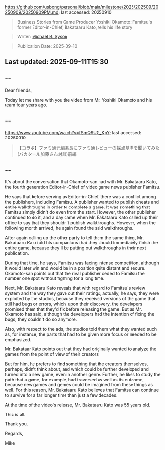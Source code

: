 https://github.com/usbong/personal/blob/main/milestone/2025/202509/20250909/20250909PM.md; last accessed: 20250910

> Business Stories from Game Producer Yoshiki Okamoto: Famitsu's former Editor-in-Chief, Bakataaru Kato, tells his life story 

> Writer: [Michael B. Syson](https://www.linkedin.com/in/michaelsyson/)

> Publication Date: 2025-09-10

## Last updated: 2025-09-11T15:30

## --

Dear friends,

Today let me share with you the video from Mr. Yoshiki Okamoto and his team four years ago.

## --

https://www.youtube.com/watch?v=fSmQ9UG_KpY; last accessed: 20250910

> 【コラボ】ファミ通元編集長にファミ通レビューの採点基準を聞いてみた(バカタール加藤さん対談)前編

## --

It's about the conversation that Okamoto-san had with Mr. Bakataaru Kato, the fourth generation Editor-in-Chief of video game news publisher Famitsu.

He says that before serving as Editor-in-Chief, there was a conflict among the publishers, including Famitsu. A publisher wanted to publish cheats and entire walkthroughs in order to complete a game. It was something that Famitsu simply didn't do even from the start. However, the other publisher continued to do it, and a day came when Mr. Bakataaru Kato called up their office to say that they shouldn't publish walkthroughs. However, when the following month arrived, he again found the said walkthroughs.

After again calling up the other party to tell them the same thing, Mr. Bakataaru Kato told his companions that they should immediately finish the entire game, because they'll be putting out walkthroughs in their next publication.

During that time, he says, Famitsu was facing intense competition, although it would later win and would be in a position quite distant and secure. Okamoto-san points out that the rival publisher ceded to Famitsu the number one spot without fighting for a long time.

Next, Mr. Bakataaru Kato reveals that with regard to Famitsu's review system and the way they gave out their ratings, actually, he says, they were exploited by the studios, because they received versions of the game that still had bugs or errors, which, upon their discovery, the developers promised them that they'd fix before releasing the game. But as Mr. Okamoto has said, although the developers had the intention of fixing the bugs, they couldn't do so anymore.

Also, with respect to the ads, the studios told them what they wanted such as, for instance, the parts that had to be given more focus or needed to be emphasized.

Mr. Bakataar Kato points out that they had originally wanted to analyze the games from the point of view of their creators.

But for him, he prefers to find something that the creators themselves, perhaps, didn't think about, and which could be further developed and turned into a new game, even in another genre. Further, he likes to study the path that a game, for example, had traversed as well as its outcome, because new games and genres could be imagined from these things as well. For this reason, Mr. Bakataaru Kato believes that Famitsu can continue to survive for a far longer time than just a few decades.

At the time of the video's release, Mr. Bakataaru Kato was 55 years old. 

This is all.

Thank you.

Regards,

Mike
